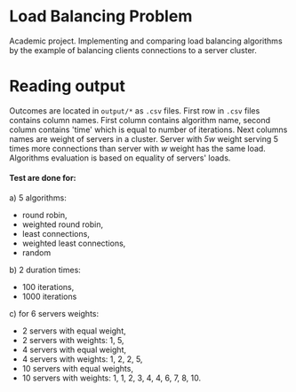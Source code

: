 # Load Balancing Problem
Academic project. Implementing and comparing load balancing algorithms
by the example of balancing clients connections to a server cluster.

# Reading output
Outcomes are located in `output/*` as `.csv` files.
 First row in `.csv` files contains column names.
 First column contains algorithm name, second column contains
 'time' which is equal to number of iterations. Next columns names
 are weight of servers in a cluster. Server with *5w* weight serving
 5 times more connections than server with *w* weight has the same load.
 Algorithms evaluation is based on equality of servers' loads.
 
#### Test are done for:

 a) 5 algorithms:
 * round robin,
 * weighted round robin,
 * least connections,
 * weighted least connections,
 * random
 
 b) 2 duration times:
 * 100 iterations,
 * 1000 iterations
 
c) for 6 servers weights:
 * 2 servers with equal weight,
 * 2 servers with weights: 1, 5,
 * 4 servers with equal weight,
 * 4 servers with weights: 1, 2, 2, 5,
 * 10 servers with equal weights,
 * 10 servers with weights: 1, 1, 2, 3, 4, 4, 6, 7, 8, 10.